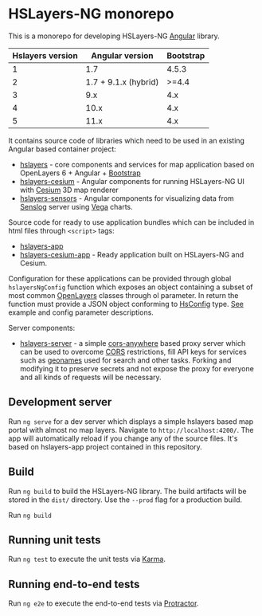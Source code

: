 # HSLayers-NG monorepo

This is a monorepo for developing HSLayers-NG [Angular](https://angular.io/guide/creating-libraries) library. 

| Hslayers version | Angular version     | Bootstrap   |
| ---------------- | -----------------   |------------ |
| 1                | 1.7                 | 4.5.3       |
| 2                | 1.7 + 9.1.x (hybrid)| >=4.4       |
| 3                | 9.x                 | 4.x         |
| 4                | 10.x                | 4.x         |
| 5                | 11.x                | 4.x         |

It contains source code of libraries which need to be used in an existing Angular based container project:
+ [hslayers](./projects/hslayers) - core components and services for map application based on OpenLayers 6 + Angular + [Bootstrap](https://getbootstrap.com/)
+ [hslayers-cesium](./projects/hslayers-cesium) - Angular components for running HSLayers-NG UI with [Cesium](https://cesium.com/cesiumjs/) 3D map renderer
+ [hslayers-sensors](./projects/hslayers-sensors) - Angular components for visualizing data from [Senslog](https://www.senslog.org/) server using [Vega](https://vega.github.io/vega/) charts.


Source code for ready to use application bundles which can be included in html files through `<script>` tags:
+ [hslayers-app](./projects/hslayers-app)
+ [hslayers-cesium-app](./projects/hslayers-cesium-app) - Ready application built on HSLayers-NG and Cesium.

Configuration for these applications can be provided through global `hslayersNgConfig` function which exposes an object containing a subset of most common [OpenLayers](https://openlayers.org/en/latest/apidoc/) classes through ol parameter. In return the function must provide a JSON object conforming to [HsConfig](./projects/hslayers/src/config.service.ts) type. [See](https://github.com/hslayers/hslayers-ng/wiki/Config-parameters) example and config parameter descriptions. 


Server components:
+ [hslayers-server](./projects/hslayers-proxy) - a simple [cors-anywhere](https://www.npmjs.com/package/cors-anywhere) based proxy server which can be used to overcome [CORS](https://developer.mozilla.org/en-US/docs/Web/HTTP/CORS) restrictions, fill API keys for services such as [geonames](https://www.geonames.org/) used for search and other tasks. Forking and modifying it to preserve secrets and not expose the proxy for everyone and all kinds of requests will be necessary.


## Development server

Run `ng serve` for a dev server which displays a simple hslayers based map portal with almost no map layers. Navigate to `http://localhost:4200/`. The app will automatically reload if you change any of the source files. It's based on hslayers-app project contained in this repository.

## Build

Run `ng build` to build the HSLayers-NG library. The build artifacts will be stored in the `dist/` directory. Use the `--prod` flag for a production build.

Run `ng build`

## Running unit tests

Run `ng test` to execute the unit tests via [Karma](https://karma-runner.github.io).

## Running end-to-end tests

Run `ng e2e` to execute the end-to-end tests via [Protractor](http://www.protractortest.org/).

